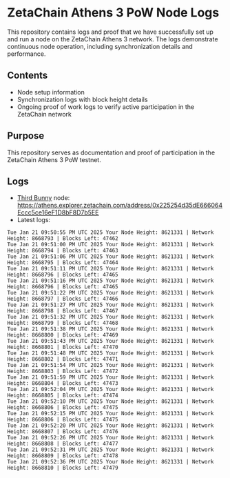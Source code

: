 # ZetaChain Athens 3 PoW Node Logs
This repository contains logs and proof that we have successfully set up and run a node on the ZetaChain Athens 3 network. The logs demonstrate continuous node operation, including synchronization details and performance.

## Contents
- Node setup information
- Synchronization logs with block height details
- Ongoing proof of work logs to verify active participation in the ZetaChain network

## Purpose
This repository serves as documentation and proof of participation in the ZetaChain Athens 3 PoW testnet.

## Logs

- [Third Bunny](https://thirdbunny.xyz/) node: https://athens.explorer.zetachain.com/address/0x225254d35dE666064Eccc5ce16eF1D8bF8D7b5EE
- Latest logs:
```
Tue Jan 21 09:50:55 PM UTC 2025 Your Node Height: 8621331 | Network Height: 8668793 | Blocks Left: 47462
Tue Jan 21 09:51:00 PM UTC 2025 Your Node Height: 8621331 | Network Height: 8668794 | Blocks Left: 47463
Tue Jan 21 09:51:06 PM UTC 2025 Your Node Height: 8621331 | Network Height: 8668795 | Blocks Left: 47464
Tue Jan 21 09:51:11 PM UTC 2025 Your Node Height: 8621331 | Network Height: 8668796 | Blocks Left: 47465
Tue Jan 21 09:51:16 PM UTC 2025 Your Node Height: 8621331 | Network Height: 8668796 | Blocks Left: 47465
Tue Jan 21 09:51:22 PM UTC 2025 Your Node Height: 8621331 | Network Height: 8668797 | Blocks Left: 47466
Tue Jan 21 09:51:27 PM UTC 2025 Your Node Height: 8621331 | Network Height: 8668798 | Blocks Left: 47467
Tue Jan 21 09:51:32 PM UTC 2025 Your Node Height: 8621331 | Network Height: 8668799 | Blocks Left: 47468
Tue Jan 21 09:51:38 PM UTC 2025 Your Node Height: 8621331 | Network Height: 8668800 | Blocks Left: 47469
Tue Jan 21 09:51:43 PM UTC 2025 Your Node Height: 8621331 | Network Height: 8668801 | Blocks Left: 47470
Tue Jan 21 09:51:48 PM UTC 2025 Your Node Height: 8621331 | Network Height: 8668802 | Blocks Left: 47471
Tue Jan 21 09:51:54 PM UTC 2025 Your Node Height: 8621331 | Network Height: 8668803 | Blocks Left: 47472
Tue Jan 21 09:51:59 PM UTC 2025 Your Node Height: 8621331 | Network Height: 8668804 | Blocks Left: 47473
Tue Jan 21 09:52:04 PM UTC 2025 Your Node Height: 8621331 | Network Height: 8668805 | Blocks Left: 47474
Tue Jan 21 09:52:10 PM UTC 2025 Your Node Height: 8621331 | Network Height: 8668806 | Blocks Left: 47475
Tue Jan 21 09:52:15 PM UTC 2025 Your Node Height: 8621331 | Network Height: 8668806 | Blocks Left: 47475
Tue Jan 21 09:52:20 PM UTC 2025 Your Node Height: 8621331 | Network Height: 8668807 | Blocks Left: 47476
Tue Jan 21 09:52:26 PM UTC 2025 Your Node Height: 8621331 | Network Height: 8668808 | Blocks Left: 47477
Tue Jan 21 09:52:31 PM UTC 2025 Your Node Height: 8621331 | Network Height: 8668809 | Blocks Left: 47478
Tue Jan 21 09:52:36 PM UTC 2025 Your Node Height: 8621331 | Network Height: 8668810 | Blocks Left: 47479
```
